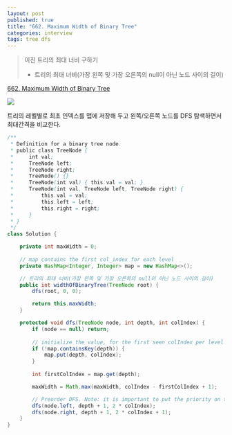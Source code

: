 ```yaml
---
layout: post
published: true
title: "662. Maximum Width of Binary Tree"
categories: interview
tags: tree dfs
---
```


> 이진 트리의 최대 너비 구하기  
> - 트리의 최대 너비(가장 왼쪽 및 가장 오른쪽의 null이 아닌 노드 사이의 길이)

[662. Maximum Width of Binary Tree](https://leetcode.com/problems/maximum-width-of-binary-tree/)

![](https://assets.leetcode.com/uploads/2021/05/03/width1-tree.jpg)

트리의 레벨별로 최초 인덱스를 맵에 저장해 두고 왼쪽/오른쪽 노드를 DFS 탐색하면서 최대간격을 비교한다.

```java
/**
 * Definition for a binary tree node.
 * public class TreeNode {
 *     int val;
 *     TreeNode left;
 *     TreeNode right;
 *     TreeNode() {}
 *     TreeNode(int val) { this.val = val; }
 *     TreeNode(int val, TreeNode left, TreeNode right) {
 *         this.val = val;
 *         this.left = left;
 *         this.right = right;
 *     }
 * }
 */
class Solution {

    private int maxWidth = 0;
    
    // map contains the first col_index for each level
    private HashMap<Integer, Integer> map = new HashMap<>();

    // 트리의 최대 너비(가장 왼쪽 및 가장 오른쪽의 null이 아닌 노드 사이의 길이)
    public int widthOfBinaryTree(TreeNode root) {
        dfs(root, 0, 0);

        return this.maxWidth;
    }

    protected void dfs(TreeNode node, int depth, int colIndex) {
        if (node == null) return;
        
        // initialize the value, for the first seen colIndex per level
        if (!map.containsKey(depth)) {
            map.put(depth, colIndex);
        }
        
        int firstColIndex = map.get(depth);

        maxWidth = Math.max(maxWidth, colIndex - firstColIndex + 1);

        // Preorder DFS. Note: it is important to put the priority on the left child
        dfs(node.left, depth + 1, 2 * colIndex);
        dfs(node.right, depth + 1, 2 * colIndex + 1);
    }
}
```